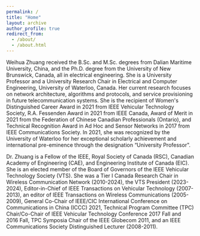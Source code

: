 ```yaml
---
permalink: /
title: "Home"
layout: archive
author_profile: true
redirect_from: 
  - /about/
  - /about.html
---
```

<style>
.page__title {
  display: none;
}
</style>

Weihua Zhuang received the B.Sc. and M.Sc. degrees from Dalian Maritime University, China, and the Ph.D. degree from the University of New Brunswick, Canada, all in electrical engineering. She is a University Professor and a University Research Chair in Electrical and Computer Engineering, University of Waterloo, Canada. Her current research focuses on network architecture, algorithms and protocols, and service provisioning in future telecommunication systems. She is the recipient of Women's Distinguished Career Award in 2021 from IEEE Vehicular Technology Society, R.A. Fessenden Award in 2021 from IEEE Canada, Award of Merit in 2021 from the Federation of Chinese Canadian Professionals (Ontario), and Technical Recognition Award in Ad Hoc and Sensor Networks in 2017 from IEEE Communications Society. In 2021, she was recognized by the University of Waterloo for her exceptional scholarly achievement and international pre-eminence through the designation “University Professor".

Dr. Zhuang is a Fellow of the IEEE, Royal Society of Canada (RSC), Canadian Academy of Engineering (CAE), and Engineering Institute of Canada (EIC). She is an elected member of the Board of Governors of the IEEE Vehicular Technology Society (VTS). She was a Tier I Canada Research Chair in Wireless Communication Network (2010-2024), the VTS President (2023-2024), Editor-in-Chief of IEEE Transactions on Vehicular Technology (2007-2013), an editor of IEEE Transactions on Wireless Communications (2005-2009), General Co-Chair of IEEE/CIC International Conference on Communications in China (ICCC) 2021, Technical Program Committee (TPC) Chair/Co-Chair of IEEE Vehicular Technology Conference 2017 Fall and 2016 Fall, TPC Symposia Chair of the IEEE Globecom 2011, and an IEEE Communications Society Distinguished Lecturer (2008-2011).
